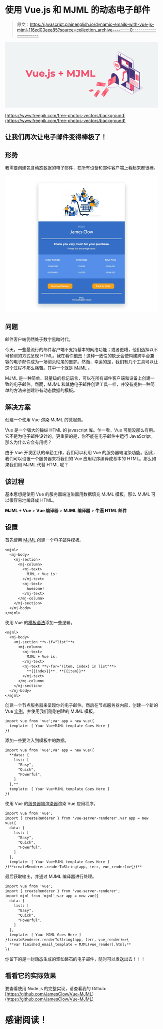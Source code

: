 # 使用 Vue.js 和 MJML 的动态电子邮件

> 原文：<https://javascript.plainenglish.io/dynamic-emails-with-vue-js-mjml-116ed00eee85?source=collection_archive---------0----------------------->

![](img/9300ad8e19ae57b7a951779ed5e83502.png)

[https://www.freepik.com/free-photos-vectors/background](https://www.freepik.com/free-photos-vectors/background)

## 让我们再次让电子邮件变得棒极了！

## 形势

我需要创建包含动态数据的电子邮件，在所有设备和邮件客户端上看起来都很棒。

![](img/306fe794bdf56d87d0df7f47b2052dc5.png)

## 问题

邮件客户端仍然处于数字黑暗时代。

今天，一些最流行的邮件客户端不支持基本的网络功能；或者更糟，他们选择以不可预测的方式呈现 HTML。我在看你[前景](https://litmus.com/blog/a-guide-to-rendering-differences-in-microsoft-outlook-clients)！这种一致性的缺乏会使构建跨平台兼容的电子邮件成为一场彻头彻尾的噩梦。然而，幸运的是，我们有几个工具可以让这个过程不那么痛苦。其中一个就是 [MJML](https://mjml.io/) 。

MJML 是一种简单、轻量级的标记语言，可以在所有邮件客户端和设备上创建一致的电子邮件。然而，MJML 和其他电子邮件创建工具一样，并没有提供一种简单的方法来创建带有动态数据的模板。

## 解决方案

创建一个使用 Vue 渲染 MJML 的微服务。

Vue 是一个强大的操纵 HTML 的 javascript 库。乍一看，Vue 可能没那么有用。它不是为电子邮件设计的，更重要的是，你不能在电子邮件中运行 JavaScript。那么为什么它会有用呢？

由于 Vue 开发团队的辛勤工作，我们可以利用 Vue 的服务器端渲染功能。因此，我们可以设置一个服务器来将我们的 Vue 应用程序编译成基本的 HTML。那么如果我们用 MJML 代替 HTML 呢？

## 该过程

基本思想是使用 Vue 的服务器端渲染器用数据填充 MJML 模板。那么 MJML 可以很容易地编译成 HTML。

**MJML + Vue** > **Vue 编译器** > **MJML 编译器** > **牛逼 HTML 邮件**

## **设置**

首先使用 [MJML](https://mjml.io/documentation/) 创建一个电子邮件模板。

```
<mjml>
  <mj-body>
    <mj-section>
      <mj-column>
        <mj-text>
          MJML + Vue is:
        </mj-text>
        <mj-text>
          Awesome!
        </mj-text>
      </mj-column>
    </mj-section>
  </mj-body>
</mjml>
```

使用 Vue 的[模板语法](https://vuejs.org/v2/guide/syntax.html)添加一些逻辑。

```
<mjml>
  <mj-body>
    <mj-section **v-if="list"**>
      <mj-column>
        <mj-text>
          MJML + Vue is:
        </mj-text>
        <mj-text **v-for="(item, index) in list"**>
          **{{index}}**. **{{item}}**
        </mj-text>
      </mj-column>
    </mj-section>
  </mj-body>
</mjml>
```

创建一个节点服务器来呈现你的电子邮件。然后在节点服务器内部，创建一个新的 Vue [实例](https://vuejs.org/v2/guide/instance.html)，并使用我们刚刚创建的 MJML 模板。

```
import vue from 'vue';var app = new vue({
  template: [ Your Vue+MJML template Goes Here ]
})
```

添加一些要注入到模板中的数据。

```
import vue from 'vue';var app = new vue({
  **data: {
    list: [
      "Easy",
      "Quick",
      "Powerful",
    ]
  },**
  template: [ Your Vue+MJML template Goes Here ]
})
```

使用 Vue 的[服务器端渲染器](https://vuejs.org/v2/guide/ssr.html)渲染 Vue 应用程序。

```
import vue from 'vue';
import { createRenderer } from 'vue-server-renderer';var app = new vue({
  data: {
    list: [
      "Easy",
      "Quick",
      "Powerful",
    ]
  },
  template: [ Your Vue+MJML template Goes Here ]
})**createRenderer.renderToString(app, (err, vue_render)=>{})**
```

最后获取输出，并通过 MJML 编译器进行处理。

```
import vue from 'vue';
import { createRenderer } from 'vue-server-renderer';
import mjml from 'mjml';var app = new vue({
  data: {
    list: [
      "Easy",
      "Quick",
      "Powerful",
    ]
  },
  template: [ Your MJML Goes Here ]
})createRenderer.renderToString(app, (err, vue_render)=>{
  **var finished_email_template = MJML(vue_render).html;**
})
```

你留下的是一封动态生成的坚如磐石的电子邮件，随时可以发送出去！！！

## 看看它的实际效果

要查看使用 Node.js 的完整实现，请查看我的 Github:[https://github.com/JamesClow/Vue-MJML](https://github.com/JamesClow/Vue-MJML)

# 感谢阅读！
